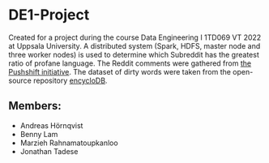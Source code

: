 # DE1-Project

Created for a project during the course Data Engineering I 1TD069 VT 2022 at Uppsala University. A distributed system (Spark, HDFS, master node and three worker nodes) is used to determine which Subreddit has the greatest ratio of profane language. The Reddit comments were gathered from [the Pushshift initiative](http://files.pushshift.io/reddit/comments/). The dataset of dirty words were taken from the open-source repository [encycloDB](https://github.com/turalus/encycloDB/tree/master/Dirty%20Words).


## Members:

- Andreas Hörnqvist
- Benny Lam
- Marzieh Rahnamatoupkanloo
- Jonathan Tadese
